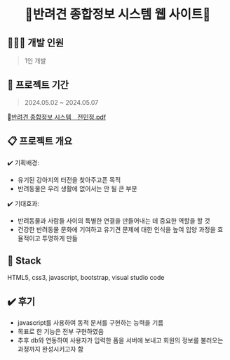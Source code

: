 <h1 align="center"> 🐶반려견 종합정보 시스템 웹 사이트🐶 </h1>

## 👩🏻‍💻 개발 인원
> 1인 개발
>
## 🚀 프로젝트 기간
> 2024.05.02 ~ 2024.05.07

🔗[반려견 종합정보 시스템＿전민정.pdf](https://github.com/ekfrif0914/pet/blob/main/%EB%B0%98%EB%A0%A4%EA%B2%AC%20%EC%A2%85%ED%95%A9%EC%A0%95%EB%B3%B4%20%EC%8B%9C%EC%8A%A4%ED%85%9C%EF%BC%BF%EC%A0%84%EB%AF%BC%EC%A0%95.pdf)


## 📋 프로젝트 개요
✔️ 기획배경:<br> 
- 유기된 강아지의 터전을 찾아주고픈 목적<br>
- 반려동물은 우리 생활에 없어서는 안 될 큰 부분<br>

✔️ 기대효과:<br>
- 반려동물과 사람들 사이의 특별한 연결을 만들어내는 데 중요한 역할을 할 것<br>
- 건강한 반려동물 문화에 기여하고 유기견 문제에 대한 인식을 높여 입양 과정을 효율적이고 투명하게 만듦<br>

## 🚧 Stack
HTML5, css3, javascript, bootstrap, visual studio code

## ✔️ 후기
- javascript를 사용하여 동적 문서를 구현하는 능력을 기름<br>
- 목표로 한 기능은 전부 구현하였음<br>
- 추후 db와 연동하여 사용자가 입력한 폼을 서버에 보내고 회원의 정보를 불러오는 과정까지 완성시키고자 함

